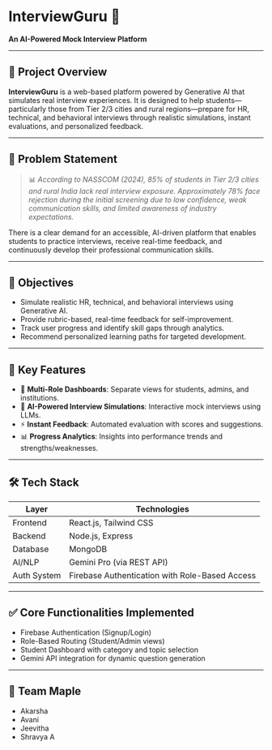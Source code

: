 # InterviewGuru 🎯
**An AI-Powered Mock Interview Platform**

---

## 🚀 Project Overview

**InterviewGuru** is a web-based platform powered by Generative AI that simulates real interview experiences. It is designed to help students—particularly those from Tier 2/3 cities and rural regions—prepare for HR, technical, and behavioral interviews through realistic simulations, instant evaluations, and personalized feedback.

---

## 🧠 Problem Statement

> 📊 *According to NASSCOM (2024), 85% of students in Tier 2/3 cities and rural India lack real interview exposure. Approximately 78% face rejection during the initial screening due to low confidence, weak communication skills, and limited awareness of industry expectations.*

There is a clear demand for an accessible, AI-driven platform that enables students to practice interviews, receive real-time feedback, and continuously develop their professional communication skills.

---

## 🎯 Objectives

- Simulate realistic HR, technical, and behavioral interviews using Generative AI.
- Provide rubric-based, real-time feedback for self-improvement.
- Track user progress and identify skill gaps through analytics.
- Recommend personalized learning paths for targeted development.

---

## 🌟 Key Features

- 🔑 **Multi-Role Dashboards**: Separate views for students, admins, and institutions.
- 🤖 **AI-Powered Interview Simulations**: Interactive mock interviews using LLMs.
- ⚡ **Instant Feedback**: Automated evaluation with scores and suggestions.
- 📊 **Progress Analytics**: Insights into performance trends and strengths/weaknesses.

---

## 🛠️ Tech Stack

| Layer        | Technologies                                  |
|--------------|-----------------------------------------------|
| Frontend     | React.js, Tailwind CSS                        |
| Backend      | Node.js, Express                              |
| Database     | MongoDB                                       |
| AI/NLP       | Gemini Pro (via REST API)                     |
| Auth System  | Firebase Authentication with Role-Based Access|

---

## ✅ Core Functionalities Implemented

- Firebase Authentication (Signup/Login)
- Role-Based Routing (Student/Admin views)
- Student Dashboard with category and topic selection
- Gemini API integration for dynamic question generation

---

## 👥 Team Maple

- Akarsha  
- Avani  
- Jeevitha  
- Shravya A
